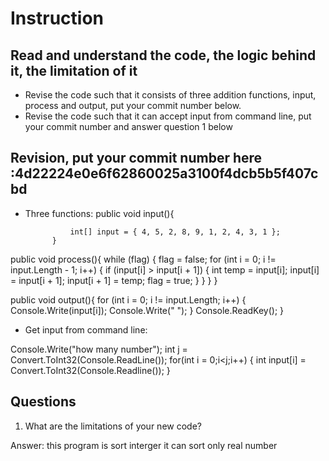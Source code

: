 ﻿# Instruction

## Read and understand the code, the logic behind it, the limitation of it
* Revise the code such that it consists of three addition functions, input, process and output, put your commit number below.
* Revise the code such that it can accept input from command line, put your commit number and answer question 1 below


## Revision, put your commit number here :4d22224e0e6f62860025a3100f4dcb5b5f407cbd
* Three functions:
public void input(){

				int[] input = { 4, 5, 2, 8, 9, 1, 2, 4, 3, 1 };
			}

public void process(){
            while (flag)
            {
                flag = false;
                for (int i = 0; i != input.Length - 1; i++)
                {
                    if (input[i] > input[i + 1])
                    {
                        int temp = input[i];
                        input[i] = input[i + 1];
                        input[i + 1] = temp;
                        flag = true;
                    }
                }
            }
			}

public void output(){
            for (int i = 0; i != input.Length; i++)
            {
                Console.Write(input[i]);
                Console.Write(" ");
            }
            Console.ReadKey();
			}


* Get input from command line: 

Console.Write("how many number");
int j = Convert.ToInt32(Console.ReadLine());
for(int i = 0;i<j;i++)
{
int input[i] = Convert.ToInt32(Console.Readline());
}

## Questions
1. What are the limitations of your new code?

Answer: this program is sort interger it can sort only real number